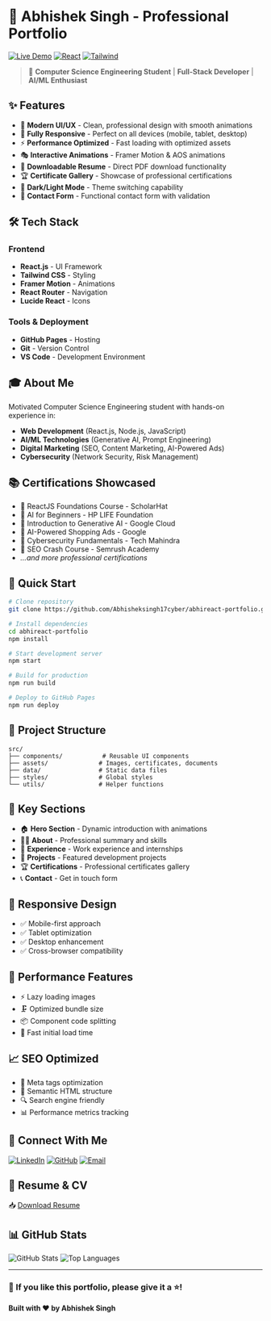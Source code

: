 # 🌟 Abhishek Singh - Professional Portfolio

[![Live Demo](https://img.shields.io/badge/Live%20Demo-View%20Portfolio-blue?style=for-the-badge)](https://Abhisheksingh17cyber.github.io/abhireact-portfolio)
[![React](https://img.shields.io/badge/React-18.x-blue?style=for-the-badge&logo=react)](https://reactjs.org/)
[![Tailwind](https://img.shields.io/badge/Tailwind-CSS-38B2AC?style=for-the-badge&logo=tailwind-css)](https://tailwindcss.com/)

> 🎯 **Computer Science Engineering Student** | **Full-Stack Developer** | **AI/ML Enthusiast**

## ✨ Features

- 🎨 **Modern UI/UX** - Clean, professional design with smooth animations
- 📱 **Fully Responsive** - Perfect on all devices (mobile, tablet, desktop)
- ⚡ **Performance Optimized** - Fast loading with optimized assets
- 🎭 **Interactive Animations** - Framer Motion & AOS animations
- 📄 **Downloadable Resume** - Direct PDF download functionality
- 🏆 **Certificate Gallery** - Showcase of professional certifications
- 🌙 **Dark/Light Mode** - Theme switching capability
- 📧 **Contact Form** - Functional contact form with validation

## 🛠️ Tech Stack

### Frontend

- **React.js** - UI Framework
- **Tailwind CSS** - Styling
- **Framer Motion** - Animations
- **React Router** - Navigation
- **Lucide React** - Icons

### Tools & Deployment

- **GitHub Pages** - Hosting
- **Git** - Version Control
- **VS Code** - Development Environment

## 🎓 About Me

Motivated Computer Science Engineering student with hands-on experience in:

- **Web Development** (React.js, Node.js, JavaScript)
- **AI/ML Technologies** (Generative AI, Prompt Engineering)
- **Digital Marketing** (SEO, Content Marketing, AI-Powered Ads)
- **Cybersecurity** (Network Security, Risk Management)

## 📚 Certifications Showcased

- 🔹 ReactJS Foundations Course - ScholarHat
- 🔹 AI for Beginners - HP LIFE Foundation
- 🔹 Introduction to Generative AI - Google Cloud
- 🔹 AI-Powered Shopping Ads - Google
- 🔹 Cybersecurity Fundamentals - Tech Mahindra
- 🔹 SEO Crash Course - Semrush Academy
- _...and more professional certifications_

## 🚀 Quick Start

```bash
# Clone repository
git clone https://github.com/Abhisheksingh17cyber/abhireact-portfolio.git

# Install dependencies
cd abhireact-portfolio
npm install

# Start development server
npm start

# Build for production
npm run build

# Deploy to GitHub Pages
npm run deploy
```

## 📁 Project Structure

```
src/
├── components/           # Reusable UI components
├── assets/              # Images, certificates, documents
├── data/                # Static data files
├── styles/              # Global styles
└── utils/               # Helper functions
```

## 🎯 Key Sections

- 🏠 **Hero Section** - Dynamic introduction with animations
- 👨‍💻 **About** - Professional summary and skills
- 💼 **Experience** - Work experience and internships
- 🚀 **Projects** - Featured development projects
- 🏆 **Certifications** - Professional certificates gallery
- 📞 **Contact** - Get in touch form

## 📱 Responsive Design

- ✅ Mobile-first approach
- ✅ Tablet optimization
- ✅ Desktop enhancement
- ✅ Cross-browser compatibility

## 🔧 Performance Features

- ⚡ Lazy loading images
- 🗜️ Optimized bundle size
- 📦 Component code splitting
- 🚀 Fast initial load time

## 📈 SEO Optimized

- 🎯 Meta tags optimization
- 📝 Semantic HTML structure
- 🔍 Search engine friendly
- 📊 Performance metrics tracking

## 🤝 Connect With Me

[![LinkedIn](https://img.shields.io/badge/LinkedIn-Connect-blue?style=for-the-badge&logo=linkedin)](https://linkedin.com/in/abhishek-singh0717)
[![GitHub](https://img.shields.io/badge/GitHub-Follow-black?style=for-the-badge&logo=github)](https://github.com/Abhisheksingh17cyber)
[![Email](https://img.shields.io/badge/Email-Contact-red?style=for-the-badge&logo=gmail)](mailto:abhiisingh240@gmail.com)

## 📄 Resume & CV

📥 [Download Resume](./src/assets/documents/abhi.pdf)

## 📊 GitHub Stats

![GitHub Stats](https://github-readme-stats.vercel.app/api?username=Abhisheksingh17cyber&show_icons=true&theme=radical)
![Top Languages](https://github-readme-stats.vercel.app/api/top-langs/?username=Abhisheksingh17cyber&layout=compact&theme=radical)

---

### 🌟 If you like this portfolio, please give it a ⭐!

**Built with ❤️ by Abhishek Singh**
